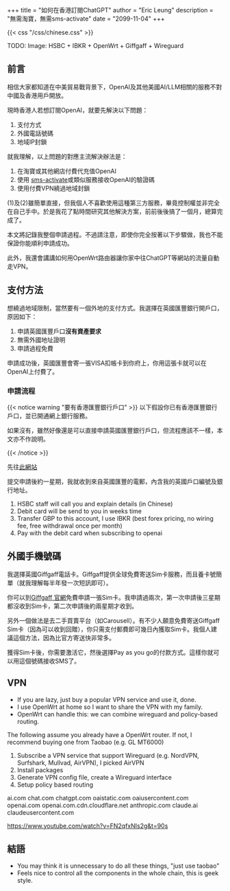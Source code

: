 +++
title = "如何在香港訂閱ChatGPT"
author = "Eric Leung"
description = "無需淘寶，無需sms-activate"
date = "2099-11-04"
+++

{{< css "/css/chinese.css" >}}

TODO: Image: HSBC + IBKR + OpenWrt + Giffgaff + Wireguard

## 前言

相信大家都知道在中美貿易戰背景下，OpenAI及其他美國AI/LLM相關的服務不對中國及香港用戶開放。

現時香港人若想訂閱OpenAI，就要先解決以下問題：

1. 支付方式
2. 外國電話號碼
3. 地域IP封鎖

就我理解，以上問題的對應主流解決辦法是：

1. 在淘寶或其他網店付費代充值OpenAI
2. 使用 [sms-activate](https://sms-activate.guru/)或類似服務接收OpenAI的驗證碼
3. 使用付費VPN繞過地域封鎖

(1)及(2)雖簡單直接，但我個人不喜歡使用這種第三方服務，畢竟控制權並非完全在自己手中。於是我花了點時間研究其他解決方案，前前後後搞了一個月，總算完成了。

本文將記錄我整個申請過程。不過請注意，即使你完全按著以下步驟做，我也不能保證你能順利申請成功。

此外，我還會講講如何用OpenWrt路由器讓你家中往ChatGPT等網站的流量自動走VPN。

## 支付方法

想繞過地域限制，當然要有一個外地的支付方式。我選擇在英國匯豐銀行開戶口，原因如下：

1. 申請英國匯豐戶口**沒有資產要求**
2. 無需外國地址證明
3. 申請過程免費

申請成功後，英國匯豐會寄一張VISA扣帳卡到你府上，你用這張卡就可以在OpenAI上付費了。

### 申請流程

{{< notice warning "要有香港匯豐銀行戶口" >}}
以下假設你已有香港匯豐銀行戶口，並已開通網上銀行服務。

如果沒有，雖然好像還是可以直接申請英國匯豐銀行戶口，但流程應該不一樣，本文亦不作說明。

{{< /notice >}}

先往[此網站](https://internationalservices.hsbc.com/zh-hk/services/ico/ntb/where-to-open/)

提交申請後約一星期，我就收到來自英國匯豐的電郵，內含我的英國戶口編號及銀行地址。

1. HSBC staff will call you and explain details (in Chinese)
2. Debit card will be send to you in weeks time
3. Transfer GBP to this account, I use IBKR (best forex pricing, no wiring fee, free withdrawal once per month)
4. Pay with the debit card when subscribing to openai

## 外國手機號碼

我選擇英國Giffgaff電話卡。Giffgaff提供全球免費寄送Sim卡服務，而且養卡號簡單（就我理解每半年發一次短訊即可）。

你可以到[Giffgaff 官網](https://www.giffgaff.com/freesim-international)免費申請一張Sim卡。我申請過兩次，第一次申請後三星期都沒收到Sim卡，第二次申請後約兩星期才收到。

另外一個做法是去二手買賣平台（如Carousell）。有不少人願意免費寄送Giffgaff Sim卡（因為可以收到回贈），你只需支付郵費即可幾日內獲取Sim卡。我個人建議這個方法，因為比官方寄送快非常多。

獲得Sim卡後，你需要激活它，然後選擇Pay as you go的付款方式。這樣你就可以用這個號碼接收SMS了。

## VPN

- If you are lazy, just buy a popular VPN service and use it, done.
- I use OpenWrt at home so I want to share the VPN with my family.
- OpenWrt can handle this: we can combine wireguard and policy-based routing.

The following assume you already have a OpenWrt router. If not, I recommend buying one from Taobao (e.g. GL MT6000)

1. Subscribe a VPN service that support Wireguard (e.g. NordVPN, Surfshark, Mullvad, AirVPN), I picked AirVPN
2. Install packages
3. Generate VPN config file, create a Wireguard interface
4. Setup policy based routing

ai.com chat.com chatgpt.com oaistatic.com oaiusercontent.com openai.com openai.com.cdn.cloudflare.net anthropic.com claude.ai claudeusercontent.com

<https://www.youtube.com/watch?v=FN2qfxNIs2g&t=90s>

## 結語

- You may think it is unnecessary to do all these things, "just use taobao"
- Feels nice to control all the components in the whole chain, this is geek style.
